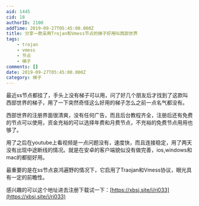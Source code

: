 ```yaml
---
aid: 1445
cid: 18
authorID: 2100
addTime: 2019-09-27T05:45:00.000Z
title: 分享一款采用Trojan和Vmess节点的梯子好用叫西部世界
tags:
    - trojan
    - vmess
    - 节点
    - 梯子
comments: []
date: 2019-09-27T05:45:00.000Z
category: 梯子
---
```


最近ss节点都挂了，手头上没有梯子可以用，问了好几个朋友后才找到了这款叫西部世界的梯子，用了一下突然奇怪这么好用的梯子怎么之前一点名气都没有。

西部世界的注册界面很清爽，没有任何广告，而且后台教程齐全，注册后还有免费的节点可以使用，资金充裕的可以选择年费和月费节点，不充裕的免费节点用用也够了。

用了之后在youtube上看视频是一点问题没有，速度快，而且连接稳定，用了两天没有出现中途断线的情况。就是在安卓的客户端貌似没有做完善，ios,windows和mac的都挺好用。

最重要的是在ss节点哀鸿遍野的情况下，它启用了Traojan和Vmess协议，眼光具有一定的前瞻性。

感兴趣的可以这个地址进去注册下载试一下：[https://xbsj.site/i/ri033](https://xbsj.site/i/ri033)
